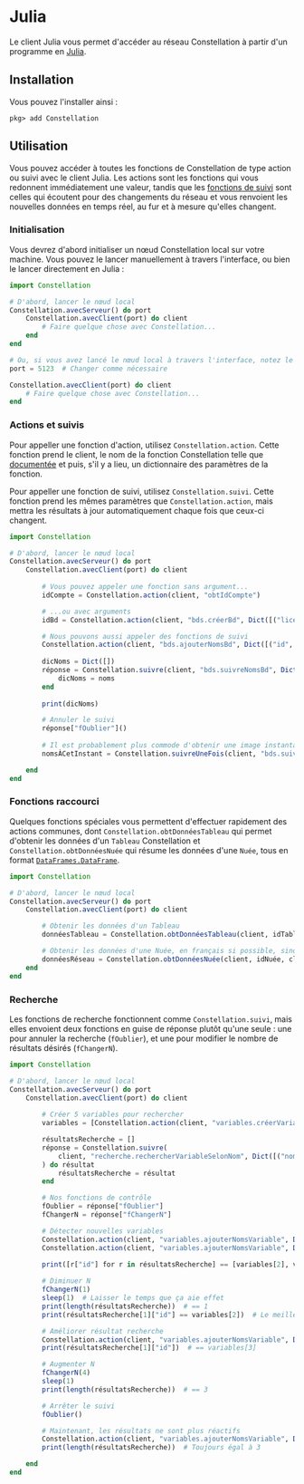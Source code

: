 # Julia
Le client Julia vous permet d'accéder au réseau Constellation à partir d'un programme en [Julia](https://julialang.org/).

## Installation
Vous pouvez l'installer ainsi :

```
pkg> add Constellation
```

## Utilisation
Vous pouvez accéder à toutes les fonctions de Constellation de type action ou suivi avec le client Julia. Les actions sont les fonctions qui vous redonnent immédiatement une valeur, tandis que les [fonctions de suivi](../../ipa/introduction.md#quelques-concepts) sont celles qui écoutent pour des changements du réseau et vous renvoient les nouvelles données en temps réel, au fur et à mesure qu'elles changent.

### Initialisation
Vous devrez d'abord initialiser un nœud Constellation local sur votre machine. Vous pouvez le lancer manuellement à travers l'interface, ou bien le lancer directement en Julia :

```Julia
import Constellation

# D'abord, lancer le nœud local
Constellation.avecServeur() do port
    Constellation.avecClient(port) do client
        # Faire quelque chose avec Constellation...
    end
end

# Ou, si vous avez lancé le nœud local à travers l'interface, notez le numéro de port et puis lancer le client directement
port = 5123  # Changer comme nécessaire

Constellation.avecClient(port) do client
    # Faire quelque chose avec Constellation...
end
```

### Actions et suivis
Pour appeller une fonction d'action, utilisez `Constellation.action`. Cette fonction prend le client, le nom de la fonction Constellation telle que [documentée](../../ipa/introduction.md) et puis, s'il y a lieu, un dictionnaire des paramètres de la fonction.

Pour appeller une fonction de suivi, utilisez `Constellation.suivi`. Cette fonction prend les mêmes paramètres que `Constellation.action`, mais mettra les résultats à jour automatiquement chaque fois que ceux-ci changent.

```Julia
import Constellation

# D'abord, lancer le nœud local
Constellation.avecServeur() do port
    Constellation.avecClient(port) do client
        
        # Vous pouvez appeler une fonction sans argument...
        idCompte = Constellation.action(client, "obtIdCompte")

        # ...ou avec arguments
        idBd = Constellation.action(client, "bds.créerBd", Dict([("licence", "ODbl-1_0")]))

        # Nous pouvons aussi appeler des fonctions de suivi
        Constellation.action(client, "bds.ajouterNomsBd", Dict([("id", idBd), ("noms", Dict([("fr", "Météo"), ("த", "காலநிலை")]))]))
        
        dicNoms = Dict([])
        réponse = Constellation.suivre(client, "bds.suivreNomsBd", Dict([("id", idBd)])) do noms
            dicNoms = noms
        end
        
        print(dicNoms)

        # Annuler le suivi
        réponse["fOublier"]()  
        
        # Il est probablement plus commode d'obtenir une image instantanée du résultat
        nomsÀCetInstant = Constellation.suivreUneFois(client, "bds.suivreNomsBd", Dict([("id", idBd)]))

    end
end

```

### Fonctions raccourci
Quelques fonctions spéciales vous permettent d'effectuer rapidement des actions communes, dont `Constellation.obtDonnéesTableau` qui permet d'obtenir les données d'un `Tableau` Constellation et `Constellation.obtDonnéesNuée` qui résume les données d'une `Nuée`, tous en format [`DataFrames.DataFrame`](https://dataframes.juliadata.org/stable/).

```Julia
import Constellation

# D'abord, lancer le nœud local
Constellation.avecServeur() do port
    Constellation.avecClient(port) do client

        # Obtenir les données d'un Tableau
        donnéesTableau = Constellation.obtDonnéesTableau(client, idTableau)

        # Obtenir les données d'une Nuée, en français si possible, sinon en alemand
        donnéesRéseau = Constellation.obtDonnéesNuée(client, idNuée, clefTableau, ["fr", "de"])
    end
end
```

### Recherche
Les fonctions de recherche fonctionnent comme `Constellation.suivi`, mais elles envoient deux fonctions en guise de réponse plutôt qu'une seule : une pour annuler la recherche (`fOublier`), et une pour modifier le nombre de résultats désirés (`fChangerN`).

```Julia
import Constellation

# D'abord, lancer le nœud local
Constellation.avecServeur() do port
    Constellation.avecClient(port) do client
        
        # Créer 5 variables pour rechercher
        variables = [Constellation.action(client, "variables.créerVariable", Dict([("catégorie", "numérique")])) for _ in 1:4]

        résultatsRecherche = []
        réponse = Constellation.suivre(
            client, "recherche.rechercherVariableSelonNom", Dict([("nomVariable", "humidité"), ("nRésultatsDésirés", 3)])
        ) do résultat
            résultatsRecherche = résultat
        end

        # Nos fonctions de contrôle
        fOublier = réponse["fOublier"]
        fChangerN = réponse["fChangerN"]

        # Détecter nouvelles variables
        Constellation.action(client, "variables.ajouterNomsVariable", Dict([("id", variables[1]), ("noms", Dict([("fr", "Humidite")]))]))
        Constellation.action(client, "variables.ajouterNomsVariable", Dict([("id", variables[2]), ("noms", Dict([("fr", "humidite")]))]))
        
        print([r["id"] for r in résultatsRecherche] == [variables[2], variables[1]])

        # Diminuer N
        fChangerN(1)
        sleep(1)  # Laisser le temps que ça aie effet
        print(length(résultatsRecherche))  # == 1
        print(résultatsRecherche[1]["id"] == variables[2])  # Le meilleur résultat devrait être retenu

        # Améliorer résultat recherche
        Constellation.action(client, "variables.ajouterNomsVariable", Dict([("id", variables[3]), ("noms", Dict([("fr", "humidité")]))]))
        print(résultatsRecherche[1]["id"])  # == variables[3]

        # Augmenter N
        fChangerN(4)
        sleep(1)
        print(length(résultatsRecherche))  # == 3

        # Arrêter le suivi
        fOublier()

        # Maintenant, les résultats ne sont plus réactifs
        Constellation.action(client, "variables.ajouterNomsVariable", Dict([("id", variables[4]), ("noms", Dict([("fr", "humidité")]))]))
        print(length(résultatsRecherche))  # Toujours égal à 3

    end
end
```